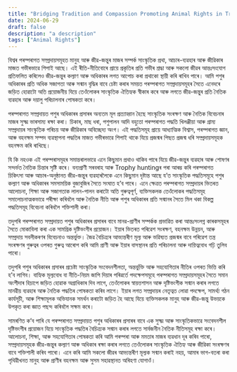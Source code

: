 ```yaml
---
title: "Bridging Tradition and Compassion Promoting Animal Rights in Traditional Communites"
date: 2024-06-29
draft: false
description: "a description"
tags: ["Animal Rights"]
---
```

বিশ্বৰ পৰম্পৰাগত সম্প্ৰদায়সমূহত মানুহ আৰু জীৱ-জন্তুৰ মাজৰ সম্পৰ্ক সাংস্কৃতিক প্ৰথা, আচাৰ-ব্যৱহাৰ আৰু জীৱিকাৰ মাজত গভীৰভাৱে শিপাই আছে।  এই ৰীতি-নীতিবোৰে প্ৰায়ে প্ৰকৃতিৰ প্ৰতি গভীৰ শ্ৰদ্ধা আৰু সকলো জীৱৰ আন্তঃসংযোগ প্ৰতিফলিত কৰিলেও জীৱ-জন্তুৰ কল্যাণ আৰু অধিকাৰৰ লগত আপোচ কৰা প্ৰথাকো স্থায়ী কৰি ৰাখিব পাৰে।  আমি পশুৰ অধিকাৰৰ প্ৰতি অধিক সজাগতা আৰু সন্মান বৃদ্ধিৰ বাবে চেষ্টা কৰাৰ সময়ত পৰম্পৰাগত সম্প্ৰদায়সমূহৰ সৈতে এনেদৰে জড়িত হোৱাটো অতি প্ৰয়োজনীয় যিয়ে তেওঁলোকৰ সাংস্কৃতিক ঐতিহ্যক স্বীকাৰ কৰে আৰু লগতে জীৱ-জন্তুৰ প্ৰতি নৈতিক ব্যৱহাৰ আৰু দয়ালু পৰিচালনাৰ পোষকতা কৰে।

পৰম্পৰাগত সম্প্ৰদায়ত পশুৰ অধিকাৰৰ প্ৰসাৰৰ অন্যতম মূল প্ৰত্যাহ্বান হৈছে সাংস্কৃতিক সংৰক্ষণ আৰু নৈতিক বিবেচনাৰ মাজৰ সুক্ষ্ম ভাৰসাম্য ৰক্ষা কৰা।  চিকাৰ, মাছ ধৰা, পশুপালন আদি বহুতো পৰম্পৰাগত পদ্ধতি খিলঞ্জীয়া আৰু গ্ৰাম্য সম্প্ৰদায়ৰ সাংস্কৃতিক পৰিচয় আৰু জীৱিকাৰ অবিচ্ছেদ্য অংগ।  এই পদ্ধতিসমূহ প্ৰায়ে আধ্যাত্মিক বিশ্বাস, পৰম্পৰাগত জ্ঞান, আৰু বহনক্ষম সম্পদ ব্যৱস্থাপনা পদ্ধতিৰ মাজত গভীৰভাৱে শিপাই থাকে যিয়ে প্ৰজন্মৰ পিছত প্ৰজন্ম ধৰি সম্প্ৰদায়সমূহক বহনক্ষম কৰি ৰাখিছে।


যি কি নহওক এই পৰম্পৰাসমূহৰ সমান্তৰালভাৱে এনে কিছুমান প্ৰথাও থাকিব পাৰে যিয়ে জীৱ-জন্তুৰ ব্যৱহাৰ আৰু শোষণৰ সন্দৰ্ভত নৈতিক চিন্তাৰ সৃষ্টি কৰে। বন্যপ্ৰাণী সৰবৰাহ আৰু Trophy huntingৰ পৰা আৰম্ভ কৰি পৰম্পৰাগত চিকিৎসা আৰু আচাৰ-অনুষ্ঠানত জীৱ-জন্তুৰ ব্যৱহাৰলৈকে এনে কিছুমান দৃষ্টান্ত আছে য’ত সাংস্কৃতিক পদ্ধতিসমূহে পশুৰ কল্যাণ আৰু অধিকাৰৰ সমসাময়িক বুজাবুজিৰ সৈতে সংঘাত হ’ব পাৰে।  এনে ক্ষেত্ৰত পৰম্পৰাগত সম্প্ৰদায়ৰ ভিতৰত আলোচনা, শিক্ষা আৰু সজাগতাক লালন-পালন কৰাটো অতি গুৰুত্বপূৰ্ণ, ব্যক্তিসকলক তেওঁলোকৰ পদ্ধতিসমূহ সমালোচনাত্মকভাৱে পৰীক্ষা কৰিবলৈ আৰু নৈতিক নীতি আৰু পশুৰ অধিকাৰৰ প্ৰতি সন্মানৰ সৈতে মিল থকা বিকল্প পদ্ধতিসমূহ বিবেচনা কৰিবলৈ শক্তিশালী কৰা।

তদুপৰি পৰম্পৰাগত সম্প্ৰদায়ত পশুৰ অধিকাৰৰ প্ৰসাৰৰ বাবে মানৱ-প্ৰাণীৰ সম্পৰ্কক প্ৰভাৱিত কৰা আন্তঃসংলগ্ন কাৰকসমূহৰ সৈতে মোকাবিলা কৰা এক সামগ্ৰিক দৃষ্টিভংগীৰ প্ৰয়োজন।  ইয়াৰ ভিতৰত পৰিৱেশ সংৰক্ষণ, বহনক্ষম উন্নয়ন, আৰু সম্প্ৰদায় সবলীকৰণৰ বিবেচনাও অন্তৰ্ভুক্ত।  জৈৱ বৈচিত্ৰ্যৰ আভ্যন্তৰীণ মূল্য আৰু ভৱিষ্যত প্ৰজন্মৰ বাবে পৰিৱেশ তন্ত্ৰ সংৰক্ষণৰ গুৰুত্বৰ ওপৰত গুৰুত্ব আৰোপ কৰি আমি প্ৰাণী আৰু ইয়াৰ বাসস্থানৰ প্ৰতি পৰিচালনা আৰু দায়িত্ববোধ গঢ়ি তুলিব পাৰো।

তদুপৰি পশুৰ অধিকাৰৰ প্ৰসাৰৰ প্ৰচেষ্টা সাংস্কৃতিক সংবেদনশীলতা, অন্তৰ্ভুক্তি আৰু সহযোগিতাৰ নীতিৰ ওপৰত ভিত্তি কৰি হ’ব লাগিব।  বাহ্যিক মূল্যবোধ বা নীতি-নিয়ম জাপি দিয়াৰ পৰিৱৰ্তে পদক্ষেপসমূহে পৰম্পৰাগত সম্প্ৰদায়সমূহৰ সৈতে সমান অংশীদাৰ হিচাপে জড়িত হোৱাক অগ্ৰাধিকাৰ দিব লাগে, তেওঁলোকৰ স্বায়ত্তশাসন আৰু দৃষ্টিভংগীক সন্মান কৰাৰ লগতে মানৱীয় ব্যৱহাৰ আৰু নৈতিক পদ্ধতিৰ পোষকতা কৰিব লাগে।  ইয়াৰ লগত সম্প্ৰদায়ৰ নেতৃত্বত লোৱা পদক্ষেপ, সামৰ্থ্য গঠন কাৰ্যসূচী, আৰু শিক্ষামূলক অভিযানক সমৰ্থন কৰাটো জড়িত হৈ আছে যিয়ে ব্যক্তিসকলক মানুহ আৰু জীৱ-জন্তু উভয়কে উপকৃত কৰা জ্ঞাত পছন্দ কৰিবলৈ সক্ষম কৰে।

সামৰণিত ক’ব পাৰি যে পৰম্পৰাগত সম্প্ৰদায়ত পশুৰ অধিকাৰৰ প্ৰসাৰৰ বাবে এক সুক্ষ্ম আৰু সাংস্কৃতিকভাৱে সংবেদনশীল দৃষ্টিভংগীৰ প্ৰয়োজন যিয়ে সাংস্কৃতিক পদ্ধতিৰ বৈচিত্ৰ্যক সন্মান কৰাৰ লগতে সাৰ্বজনীন নৈতিক নীতিসমূহ ৰক্ষা কৰে।  আলোচনা, শিক্ষা, আৰু সহযোগিতাৰ পোষকতা কৰি আমি পৰম্পৰা আৰু মমতাৰ মাজৰ ব্যৱধান দূৰ কৰিব পাৰো, সম্প্ৰদায়সমূহক জীৱ-জন্তুৰ কল্যাণ আৰু অধিকাৰ ৰক্ষা কৰাৰ লগতে তেওঁলোকৰ সাংস্কৃতিক ঐতিহ্য আৰু জীৱিকা সংৰক্ষণৰ বাবে শক্তিশালী কৰিব পাৰো।  এনে কৰি আমি সকলো জীৱৰ আভ্যন্তৰীণ মূল্যক সন্মান কৰাই নহয়, আমাৰ ভাগ-বতৰা কৰা পৃথিৱীখনত মানুহ আৰু প্ৰাণীৰ বহনক্ষম আৰু সুসম সহাৱস্থানত অৰিহণা যোগাওঁ।
